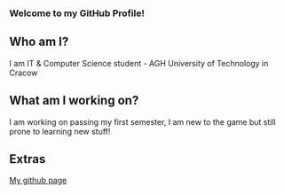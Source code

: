 ### Welcome to my GitHub Profile!
## Who am I?
I am IT & Computer Science student - AGH University of Technology in Cracow
## What am I working on?
I am working on passing my first semester, I am new to the game but still prone to learning new stuff!
## Extras
[My github page](https://iandryou.github.io/)
